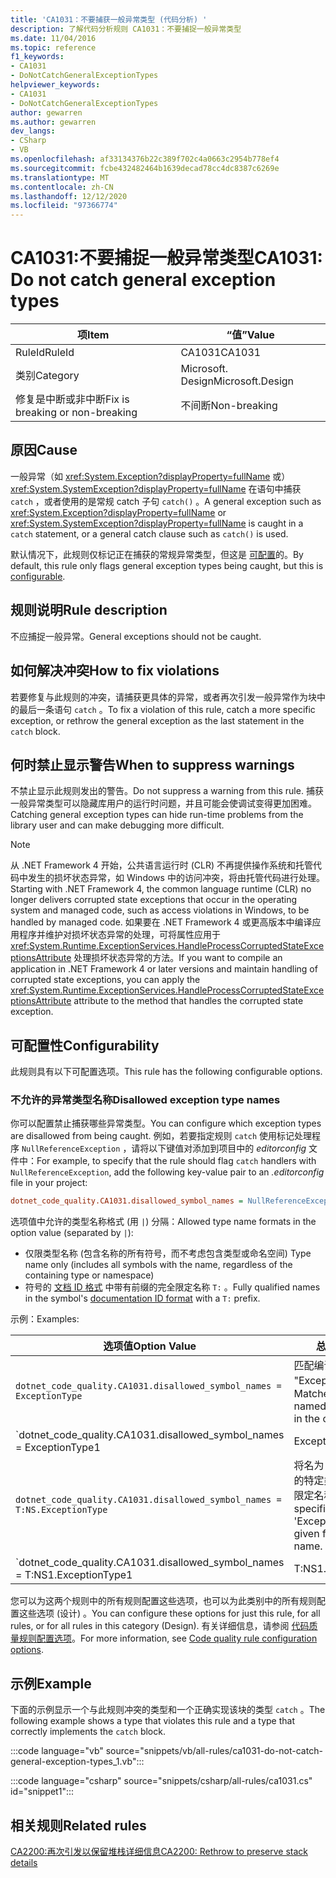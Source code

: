 ```yaml
---
title: 'CA1031：不要捕获一般异常类型 (代码分析) '
description: 了解代码分析规则 CA1031：不要捕捉一般异常类型
ms.date: 11/04/2016
ms.topic: reference
f1_keywords:
- CA1031
- DoNotCatchGeneralExceptionTypes
helpviewer_keywords:
- CA1031
- DoNotCatchGeneralExceptionTypes
author: gewarren
ms.author: gewarren
dev_langs:
- CSharp
- VB
ms.openlocfilehash: af33134376b22c389f702c4a0663c2954b778ef4
ms.sourcegitcommit: fcbe432482464b1639decad78cc4dc8387c6269e
ms.translationtype: MT
ms.contentlocale: zh-CN
ms.lasthandoff: 12/12/2020
ms.locfileid: "97366774"
---
```

# <a name="ca1031-do-not-catch-general-exception-types"></a><span data-ttu-id="1c398-103">CA1031:不要捕捉一般异常类型</span><span class="sxs-lookup"><span data-stu-id="1c398-103">CA1031: Do not catch general exception types</span></span>

| <span data-ttu-id="1c398-104">项</span><span class="sxs-lookup"><span data-stu-id="1c398-104">Item</span></span>                                     | <span data-ttu-id="1c398-105">“值”</span><span class="sxs-lookup"><span data-stu-id="1c398-105">Value</span></span>            |
|------------------------------------------|------------------|
| <span data-ttu-id="1c398-106">RuleId</span><span class="sxs-lookup"><span data-stu-id="1c398-106">RuleId</span></span>                                   | <span data-ttu-id="1c398-107">CA1031</span><span class="sxs-lookup"><span data-stu-id="1c398-107">CA1031</span></span>           |
| <span data-ttu-id="1c398-108">类别</span><span class="sxs-lookup"><span data-stu-id="1c398-108">Category</span></span>                                 | <span data-ttu-id="1c398-109">Microsoft. Design</span><span class="sxs-lookup"><span data-stu-id="1c398-109">Microsoft.Design</span></span> |
| <span data-ttu-id="1c398-110">修复是中断或非中断</span><span class="sxs-lookup"><span data-stu-id="1c398-110">Fix is breaking or non-breaking</span></span> | <span data-ttu-id="1c398-111">不间断</span><span class="sxs-lookup"><span data-stu-id="1c398-111">Non-breaking</span></span>     |

## <a name="cause"></a><span data-ttu-id="1c398-112">原因</span><span class="sxs-lookup"><span data-stu-id="1c398-112">Cause</span></span>

<span data-ttu-id="1c398-113">一般异常（如 <xref:System.Exception?displayProperty=fullName> 或） <xref:System.SystemException?displayProperty=fullName> 在语句中捕获 `catch` ，或者使用的是常规 catch 子句 `catch()` 。</span><span class="sxs-lookup"><span data-stu-id="1c398-113">A general exception such as <xref:System.Exception?displayProperty=fullName> or <xref:System.SystemException?displayProperty=fullName> is caught in a `catch` statement, or a general catch clause such as `catch()` is used.</span></span>

<span data-ttu-id="1c398-114">默认情况下，此规则仅标记正在捕获的常规异常类型，但这是 [可配置](#configurability)的。</span><span class="sxs-lookup"><span data-stu-id="1c398-114">By default, this rule only flags general exception types being caught, but this is [configurable](#configurability).</span></span>

## <a name="rule-description"></a><span data-ttu-id="1c398-115">规则说明</span><span class="sxs-lookup"><span data-stu-id="1c398-115">Rule description</span></span>

<span data-ttu-id="1c398-116">不应捕捉一般异常。</span><span class="sxs-lookup"><span data-stu-id="1c398-116">General exceptions should not be caught.</span></span>

## <a name="how-to-fix-violations"></a><span data-ttu-id="1c398-117">如何解决冲突</span><span class="sxs-lookup"><span data-stu-id="1c398-117">How to fix violations</span></span>

<span data-ttu-id="1c398-118">若要修复与此规则的冲突，请捕获更具体的异常，或者再次引发一般异常作为块中的最后一条语句 `catch` 。</span><span class="sxs-lookup"><span data-stu-id="1c398-118">To fix a violation of this rule, catch a more specific exception, or rethrow the general exception as the last statement in the `catch` block.</span></span>

## <a name="when-to-suppress-warnings"></a><span data-ttu-id="1c398-119">何时禁止显示警告</span><span class="sxs-lookup"><span data-stu-id="1c398-119">When to suppress warnings</span></span>

<span data-ttu-id="1c398-120">不禁止显示此规则发出的警告。</span><span class="sxs-lookup"><span data-stu-id="1c398-120">Do not suppress a warning from this rule.</span></span> <span data-ttu-id="1c398-121">捕获一般异常类型可以隐藏库用户的运行时问题，并且可能会使调试变得更加困难。</span><span class="sxs-lookup"><span data-stu-id="1c398-121">Catching general exception types can hide run-time problems from the library user and can make debugging more difficult.</span></span>

> [!NOTE]
> <span data-ttu-id="1c398-122">从 .NET Framework 4 开始，公共语言运行时 (CLR) 不再提供操作系统和托管代码中发生的损坏状态异常，如 Windows 中的访问冲突，将由托管代码进行处理。</span><span class="sxs-lookup"><span data-stu-id="1c398-122">Starting with .NET Framework 4, the common language runtime (CLR) no longer delivers corrupted state exceptions that occur in the operating system and managed code, such as access violations in Windows, to be handled by managed code.</span></span> <span data-ttu-id="1c398-123">如果要在 .NET Framework 4 或更高版本中编译应用程序并维护对损坏状态异常的处理，可将属性应用于 <xref:System.Runtime.ExceptionServices.HandleProcessCorruptedStateExceptionsAttribute> 处理损坏状态异常的方法。</span><span class="sxs-lookup"><span data-stu-id="1c398-123">If you want to compile an application in .NET Framework 4 or later versions and maintain handling of corrupted state exceptions, you can apply the <xref:System.Runtime.ExceptionServices.HandleProcessCorruptedStateExceptionsAttribute> attribute to the method that handles the corrupted state exception.</span></span>

## <a name="configurability"></a><span data-ttu-id="1c398-124">可配置性</span><span class="sxs-lookup"><span data-stu-id="1c398-124">Configurability</span></span>

<span data-ttu-id="1c398-125">此规则具有以下可配置选项。</span><span class="sxs-lookup"><span data-stu-id="1c398-125">This rule has the following configurable options.</span></span>

### <a name="disallowed-exception-type-names"></a><span data-ttu-id="1c398-126">不允许的异常类型名称</span><span class="sxs-lookup"><span data-stu-id="1c398-126">Disallowed exception type names</span></span>

<span data-ttu-id="1c398-127">你可以配置禁止捕获哪些异常类型。</span><span class="sxs-lookup"><span data-stu-id="1c398-127">You can configure which exception types are disallowed from being caught.</span></span> <span data-ttu-id="1c398-128">例如，若要指定规则 `catch` 使用标记处理程序 `NullReferenceException` ，请将以下键值对添加到项目中的 *editorconfig* 文件中：</span><span class="sxs-lookup"><span data-stu-id="1c398-128">For example, to specify that the rule should flag `catch` handlers with `NullReferenceException`, add the following key-value pair to an *.editorconfig* file in your project:</span></span>

```ini
dotnet_code_quality.CA1031.disallowed_symbol_names = NullReferenceException
```

<span data-ttu-id="1c398-129">选项值中允许的类型名称格式 (用 `|`) 分隔：</span><span class="sxs-lookup"><span data-stu-id="1c398-129">Allowed type name formats in the option value (separated by `|`):</span></span>

- <span data-ttu-id="1c398-130">仅限类型名称 (包含名称的所有符号，而不考虑包含类型或命名空间) </span><span class="sxs-lookup"><span data-stu-id="1c398-130">Type name only (includes all symbols with the name, regardless of the containing type or namespace)</span></span>
- <span data-ttu-id="1c398-131">符号的 [文档 ID 格式](../../../csharp/programming-guide/xmldoc/processing-the-xml-file.md#id-strings) 中带有前缀的完全限定名称 `T:` 。</span><span class="sxs-lookup"><span data-stu-id="1c398-131">Fully qualified names in the symbol's [documentation ID format](../../../csharp/programming-guide/xmldoc/processing-the-xml-file.md#id-strings) with a `T:` prefix.</span></span>

<span data-ttu-id="1c398-132">示例：</span><span class="sxs-lookup"><span data-stu-id="1c398-132">Examples:</span></span>

| <span data-ttu-id="1c398-133">选项值</span><span class="sxs-lookup"><span data-stu-id="1c398-133">Option Value</span></span> | <span data-ttu-id="1c398-134">总结</span><span class="sxs-lookup"><span data-stu-id="1c398-134">Summary</span></span> |
| --- | --- |
|`dotnet_code_quality.CA1031.disallowed_symbol_names = ExceptionType` | <span data-ttu-id="1c398-135">匹配编译中的所有名为 "ExceptionType" 的符号</span><span class="sxs-lookup"><span data-stu-id="1c398-135">Matches all symbols named 'ExceptionType' in the compilation</span></span>
|`dotnet_code_quality.CA1031.disallowed_symbol_names = ExceptionType1|ExceptionType2` | <span data-ttu-id="1c398-136">匹配编译中名为 "ExceptionType1" 或 "ExceptionType2" 的所有符号</span><span class="sxs-lookup"><span data-stu-id="1c398-136">Matches all symbols named either 'ExceptionType1' or 'ExceptionType2' in the compilation</span></span>
|`dotnet_code_quality.CA1031.disallowed_symbol_names = T:NS.ExceptionType` | <span data-ttu-id="1c398-137">将名为 "ExceptionType" 的特定类型与给定的完全限定名称匹配。</span><span class="sxs-lookup"><span data-stu-id="1c398-137">Matches specific types named 'ExceptionType' with given fully qualified name.</span></span>
|`dotnet_code_quality.CA1031.disallowed_symbol_names = T:NS1.ExceptionType1|T:NS1.ExceptionType2` | <span data-ttu-id="1c398-138">将名为 "ExceptionType1" 和 "ExceptionType2" 的类型与相应的完全限定名称匹配</span><span class="sxs-lookup"><span data-stu-id="1c398-138">Matches types named 'ExceptionType1' and 'ExceptionType2' with respective fully qualified names</span></span>

<span data-ttu-id="1c398-139">您可以为这两个规则中的所有规则配置这些选项，也可以为此类别中的所有规则配置这些选项 (设计) 。</span><span class="sxs-lookup"><span data-stu-id="1c398-139">You can configure these options for just this rule, for all rules, or for all rules in this category (Design).</span></span> <span data-ttu-id="1c398-140">有关详细信息，请参阅 [代码质量规则配置选项](../code-quality-rule-options.md)。</span><span class="sxs-lookup"><span data-stu-id="1c398-140">For more information, see [Code quality rule configuration options](../code-quality-rule-options.md).</span></span>

## <a name="example"></a><span data-ttu-id="1c398-141">示例</span><span class="sxs-lookup"><span data-stu-id="1c398-141">Example</span></span>

<span data-ttu-id="1c398-142">下面的示例显示一个与此规则冲突的类型和一个正确实现该块的类型 `catch` 。</span><span class="sxs-lookup"><span data-stu-id="1c398-142">The following example shows a type that violates this rule and a type that correctly implements the `catch` block.</span></span>

:::code language="vb" source="snippets/vb/all-rules/ca1031-do-not-catch-general-exception-types_1.vb":::

:::code language="csharp" source="snippets/csharp/all-rules/ca1031.cs" id="snippet1":::

## <a name="related-rules"></a><span data-ttu-id="1c398-143">相关规则</span><span class="sxs-lookup"><span data-stu-id="1c398-143">Related rules</span></span>

[<span data-ttu-id="1c398-144">CA2200:再次引发以保留堆栈详细信息</span><span class="sxs-lookup"><span data-stu-id="1c398-144">CA2200: Rethrow to preserve stack details</span></span>](ca2200.md)
